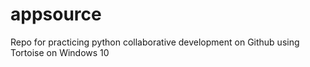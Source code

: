 # appsource
Repo for practicing python collaborative development on Github using Tortoise on Windows 10
